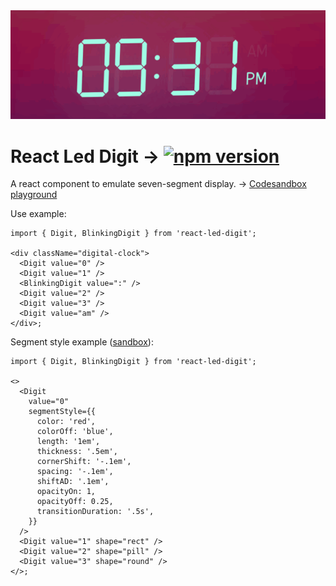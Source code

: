 <img src="images/react-led-digit.gif" width="576" alt="react led digit" />

# React Led Digit → [![npm version](https://img.shields.io/npm/v/react-led-digit.svg)](https://www.npmjs.com/package/react-led-digit)

A react component to emulate seven-segment display.
→ [Codesandbox playground](https://codesandbox.io/p/sandbox/friendly-dewdney-7jvh5w)

Use example:

```tsx
import { Digit, BlinkingDigit } from 'react-led-digit';

<div className="digital-clock">
  <Digit value="0" />
  <Digit value="1" />
  <BlinkingDigit value=":" />
  <Digit value="2" />
  <Digit value="3" />
  <Digit value="am" />
</div>;
```

Segment style example ([sandbox](https://codesandbox.io/p/sandbox/react-led-digit-forked-c4f2v3)):

```tsx
import { Digit, BlinkingDigit } from 'react-led-digit';

<>
  <Digit
    value="0"
    segmentStyle={{
      color: 'red',
      colorOff: 'blue',
      length: '1em',
      thickness: '.5em',
      cornerShift: '-.1em',
      spacing: '-.1em',
      shiftAD: '.1em',
      opacityOn: 1,
      opacityOff: 0.25,
      transitionDuration: '.5s',
    }}
  />
  <Digit value="1" shape="rect" />
  <Digit value="2" shape="pill" />
  <Digit value="3" shape="round" />
</>;
```
